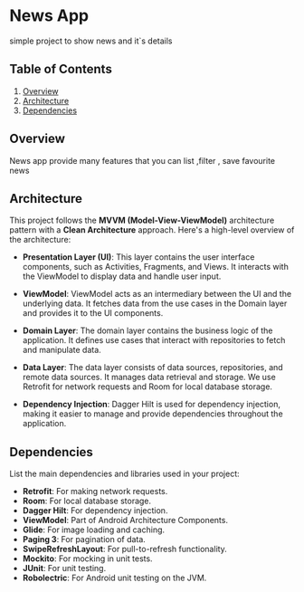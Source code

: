 # News App

simple project to show news and it`s details
## Table of Contents

1. [Overview](#overview)
2. [Architecture](#architecture)
3. [Dependencies](#dependencies)

## Overview

News app provide many features that you can list ,filter , save favourite news 

## Architecture

This project follows the **MVVM (Model-View-ViewModel)** architecture pattern with a **Clean Architecture** approach. Here's a high-level overview of the architecture:

- **Presentation Layer (UI)**: This layer contains the user interface components, such as Activities, Fragments, and Views. It interacts with the ViewModel to display data and handle user input.

- **ViewModel**: ViewModel acts as an intermediary between the UI and the underlying data. It fetches data from the use cases in the Domain layer and provides it to the UI components.

- **Domain Layer**: The domain layer contains the business logic of the application. It defines use cases that interact with repositories to fetch and manipulate data.

- **Data Layer**: The data layer consists of data sources, repositories, and remote data sources. It manages data retrieval and storage. We use Retrofit for network requests and Room for local database storage.

- **Dependency Injection**: Dagger Hilt is used for dependency injection, making it easier to manage and provide dependencies throughout the application.

## Dependencies

List the main dependencies and libraries used in your project:

- **Retrofit**: For making network requests.
- **Room**: For local database storage.
- **Dagger Hilt**: For dependency injection.
- **ViewModel**: Part of Android Architecture Components.
- **Glide**: For image loading and caching.
- **Paging 3**: For pagination of data.
- **SwipeRefreshLayout**: For pull-to-refresh functionality.
- **Mockito**: For mocking in unit tests.
- **JUnit**: For unit testing.
- **Robolectric**: For Android unit testing on the JVM.

